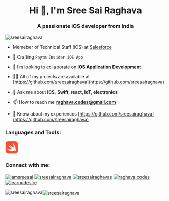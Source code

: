 <h1 align="center">Hi 👋, I'm Sree Sai Raghava</h1>
<h3 align="center">A passionate iOS developer from India</h3>

<p align="left"> <img src="https://komarev.com/ghpvc/?username=sreesairaghava&label=Profile%20views&color=0e75b6&style=flat" alt="sreesairaghava" /> </p>

- Memeber of Technical Staff (iOS) at [Salesforce](https://github.com/salesforce)
  
- 🔭 Crafting `Paytm Insider iOS App`

- 👯 I’m looking to collaborate on **iOS Application Development**

- 👨‍💻 All of my projects are available at [https://github.com/sreesairaghava](https://github.com/sreesairaghava)

- 💬 Ask me about **iOS, Swift, react, IoT, electronics**

- 📫 How to reach me **raghava.codes@gmail.com**

- 📄 Know about my experiences [https://github.com/sreesairaghava](https://github.com/sreesairaghava)

<h3 align="left">Languages and Tools:</h3>
<p align="left"> <a href="https://developer.apple.com/swift/" target="_blank" rel="noreferrer"> <img src="https://raw.githubusercontent.com/devicons/devicon/master/icons/swift/swift-original.svg" alt="swift" width="40" height="40"/> </a> </p>

<h3 align="left">Connect with me:</h3>
<p align="left">
<a href="https://twitter.com/iamsreesai" target="blank"><img align="center" src="https://raw.githubusercontent.com/rahuldkjain/github-profile-readme-generator/master/src/images/icons/Social/twitter.svg" alt="iamsreesai" height="30" width="40" /></a>
<a href="https://linkedin.com/in/sreesairaghava" target="blank"><img align="center" src="https://raw.githubusercontent.com/rahuldkjain/github-profile-readme-generator/master/src/images/icons/Social/linked-in-alt.svg" alt="sreesairaghava" height="30" width="40" /></a>
<a href="https://fb.com/sreesairaghavas" target="blank"><img align="center" src="https://raw.githubusercontent.com/rahuldkjain/github-profile-readme-generator/master/src/images/icons/Social/facebook.svg" alt="sreesairaghavas" height="30" width="40" /></a>
<a href="https://instagram.com/raghava.codes" target="blank"><img align="center" src="https://raw.githubusercontent.com/rahuldkjain/github-profile-readme-generator/master/src/images/icons/Social/instagram.svg" alt="raghava.codes" height="30" width="40" /></a>
<a href="https://www.youtube.com/c/learnudesire" target="blank"><img align="center" src="https://raw.githubusercontent.com/rahuldkjain/github-profile-readme-generator/master/src/images/icons/Social/youtube.svg" alt="learnudesire" height="30" width="40" /></a>
</p>

<p><img align="left" src="https://github-readme-stats.vercel.app/api/top-langs?username=sreesairaghava&show_icons=true&locale=en&layout=compact" alt="sreesairaghava" /></p>
<p><img align="center" src="https://github-readme-streak-stats.herokuapp.com/?user=sreesairaghava&" alt="sreesairaghava" /></p>
